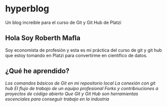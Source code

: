 # hyperblog
Un blog increible para el curso de Git y Git Hub de Platzi

## Hola Soy Roberth Mafla
Soy economista de profesión y esta es mi práctica del curso de git y git hub que estoy tomando en Platzi para convertirme en cientifico de datos.

## ¿Qué he aprendido?
*Los comandos básicos de Git en mi repositorio local*
*La conexión con git hub*
*El flujo de trabajo de un equipo profesional*
*Forks y contribnuciones a proyectos de código abierto*
*Que Git y Git Hub son herramientas escenciales para conseguir trabajo en la industria*
